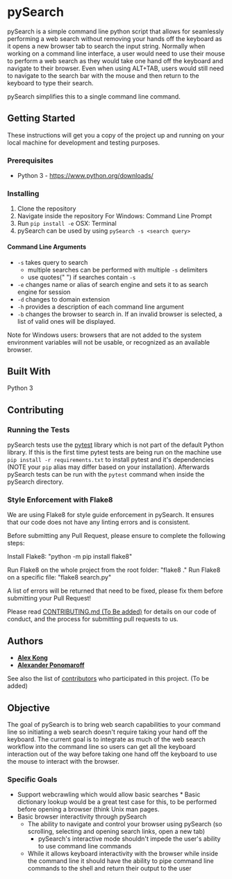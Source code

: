 # pySearch
pySearch is a simple command line python script that allows for seamlessly performing a web search without removing your hands off the keyboard as it opens a new browser tab to search the input string. Normally when working on a command line interface, a user would need to use their mouse to perform a web search as they would take one hand off the keyboard and navigate to their browser. Even when using ALT+TAB, users would still need to navigate to the search bar with the mouse and then return to the keyboard to type their search. 

pySearch simplifies this to a single command line command.

## Getting Started
These instructions will get you a copy of the project up and running on your local machine for development and testing purposes.

### Prerequisites
- Python  3 - https://www.python.org/downloads/ 

### Installing
1. Clone the repository
1. Navigate inside the repository
For Windows: Command Line Prompt 
1. Run `pip install -e`
        OSX: Terminal 
1. pySearch can be used by using `pySearch -s <search query>`

#### Command Line Arguments 
- `-s`  takes query to search
  * multiple searches can be performed with multiple `-s` delimiters
  * use quotes(" ") if searches contain `-s`
- `-e`  changes name or alias of search engine and sets it to as search engine for session 
- `-d`  changes to domain extension 
- `-h`  provides a description of each command line argument
- `-b`  changes the browser to search in. If an invalid browser is selected, a list of valid ones will be displayed.

Note for Windows users: browsers that are not added to the system environment variables will not be usable, or recognized as an available browser. 

## Built With
Python 3 

## Contributing
### Running the Tests
pySearch tests use the [pytest](https://docs.pytest.org) library which is not part of the default Python library. If this is the first time pytest tests are being run on the machine use `pip install -r requirements.txt` to install pytest and it's dependencies (NOTE your `pip` alias may differ based on your installation). Afterwards pySearch tests can be run with the `pytest` command when inside the pySearch directory.

### Style Enforcement with Flake8
We are using Flake8 for style guide enforcement in pySearch.
It ensures that our code does not have any linting errors and is consistent.

Before submitting any Pull Request, please ensure to complete the following steps:

Install Flake8: "python -m pip install flake8"

Run Flake8 on the whole project from the root folder: "flake8 ."
Run Flake8 on a specific file: "flake8 search.py"

A list of errors will be returned that need to be fixed, please fix them before submitting
your Pull Request!


Please read [CONTRIBUTING.md (To Be added)]() for details on our code of conduct, and the process for submitting pull requests to us.

## Authors
* **[Alex Kong](https://github.com/jrkong)** 
* **[Alexander Ponomaroff]( https://github.com/alexander-ponomaroff )** 

See also the list of [contributors](https://github.com/your/project/contributors) who participated in this project. (To be added) 


## Objective 
The goal of pySearch is to bring web search capabilities to your command line so initiating a web search doesn't require taking your hand off the keyboard. The current goal is to integrate as much of the web search workflow into the command line so users can get all the keyboard interaction out of the way before taking one hand off the keyboard to use the mouse to interact with the browser.

### Specific Goals 
- Support webcrawling which would allow basic searches 
      * Basic dictionary lookup would be a great test case for this, to be performed before opening a browser (think Unix man pages. 
- Basic browser interactivity through pySearch 
  * The ability to navigate and control your browser using pySearch (so scrolling, selecting and opening search links, open a new tab)
      - pySearch's interactive mode shouldn't impede the user's ability to use command line commands 
  * While it allows keyboard interactivity with the browser while inside the command line it should have the ability to pipe command line commands to the shell and return their output to the user
